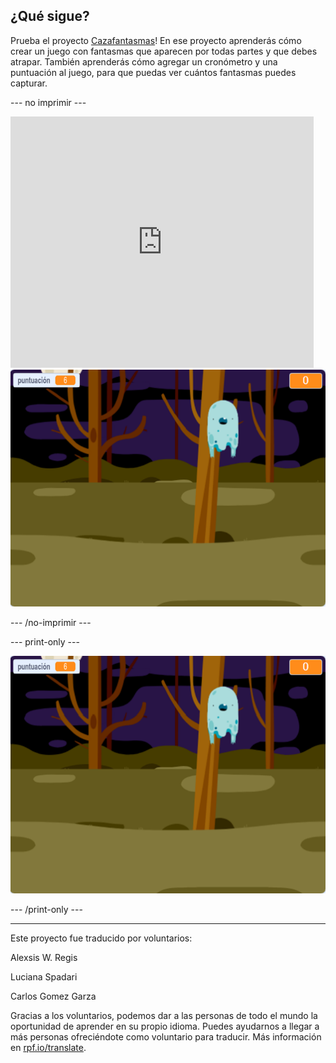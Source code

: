 ## ¿Qué sigue?

Prueba el proyecto [Cazafantasmas](https://projects.raspberrypi.org/es-LA/projects/ghostbusters?utm_source=pathway&utm_medium=whatnext&utm_campaign=projects)! En ese proyecto aprenderás cómo crear un juego con fantasmas que aparecen por todas partes y que debes atrapar. También aprenderás cómo agregar un cronómetro y una puntuación al juego, para que puedas ver cuántos fantasmas puedes capturar.

--- no imprimir ---

<div class="scratch-preview">
  <iframe allowtransparency="true" width="485" height="402" src="https://scratch.mit.edu/projects/embed/414368796/?autostart=false" frameborder="0" scrolling="no"></iframe>
  <img src="images/ghostbusters-static.png">
</div>

--- /no-imprimir ---

--- print-only ---

![exposición](images/ghostbusters-static.png)

--- /print-only ---


***
Este proyecto fue traducido por voluntarios:

Alexsis W. Regis

Luciana Spadari

Carlos Gomez Garza

Gracias a los voluntarios, podemos dar a las personas de todo el mundo la oportunidad de aprender en su propio idioma. Puedes ayudarnos a llegar a más personas ofreciéndote como voluntario para traducir. Más información en [rpf.io/translate](https://rpf.io/translate).